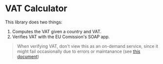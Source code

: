 # VAT Calculator

This library does two things:

1. Computes the VAT given a country and VAT.
2. Verifies VAT with the EU Comission's SOAP app.

> When verifying VAT, don't view this as an on-demand service, since it might
fail occasionally due to errors or maintanance (see 
[this document](http://ec.europa.eu/taxation_customs/vies/help.html))